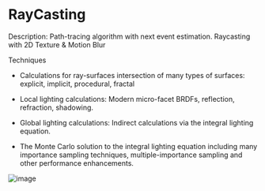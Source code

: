 # RayCasting

Description: Path-tracing algorithm with next event estimation. Raycasting with 2D Texture & Motion Blur

Techniques
- Calculations for ray-surfaces intersection of many types of surfaces: explicit, implicit,
procedural, fractal

- Local lighting calculations: Modern micro-facet BRDFs, reflection, refraction, shadowing.

- Global lighting calculations: Indirect calculations via the integral lighting equation.

- The Monte Carlo solution to the integral lighting equation including many importance sampling
techniques, multiple-importance sampling and other performance enhancements.


![image](https://github.com/Hyosang-Jeong/RayCasting/assets/70678504/56431461-8bba-4b2d-9615-81906ea82979)
